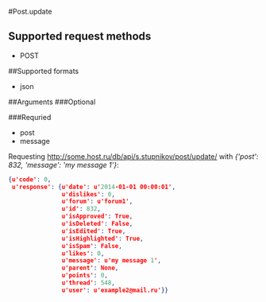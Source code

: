 #Post.update

## Supported request methods 
* POST

##Supported formats
* json

##Arguments
###Optional

###Requried
* post
* message

Requesting http://some.host.ru/db/api/s.stupnikov/post/update/ with _{'post': 832, 'message': 'my message 1'}_:
```json
{u'code': 0,
 u'response': {u'date': u'2014-01-01 00:00:01',
               u'dislikes': 0,
               u'forum': u'forum1',
               u'id': 832,
               u'isApproved': True,
               u'isDeleted': False,
               u'isEdited': True,
               u'isHighlighted': True,
               u'isSpam': False,
               u'likes': 0,
               u'message': u'my message 1',
               u'parent': None,
               u'points': 0,
               u'thread': 548,
               u'user': u'example2@mail.ru'}}
```
